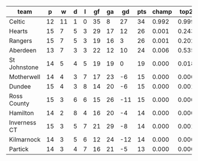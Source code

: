 |     team     | p  | w  | d | l | gf | ga | gd  | pts | champ | top2  | top3  | top4  |  5-7  | bot4  | bot3  | bot2  |
|--------------|----|----|---|---|----|----|-----|-----|-------|-------|-------|-------|-------|-------|-------|-------|
| Celtic       | 12 | 11 | 1 | 0 | 35 |  8 |  27 |  34 | 0.992 | 0.999 | 1.000 | 1.000 | 0.000 | 0.000 | 0.000 | 0.000|
| Hearts       | 15 |  7 | 5 | 3 | 29 | 17 |  12 |  26 | 0.001 | 0.243 | 0.579 | 0.866 | 0.128 | 0.002 | 0.001 | 0.001|
| Rangers      | 15 |  7 | 5 | 3 | 19 | 16 |   3 |  26 | 0.001 | 0.202 | 0.511 | 0.831 | 0.161 | 0.002 | 0.001 | 0.000|
| Aberdeen     | 13 |  7 | 3 | 3 | 22 | 12 |  10 |  24 | 0.006 | 0.535 | 0.804 | 0.948 | 0.050 | 0.001 | 0.000 | 0.000|
| St Johnstone | 14 |  5 | 4 | 5 | 19 | 19 |   0 |  19 | 0.000 | 0.018 | 0.081 | 0.229 | 0.615 | 0.086 | 0.043 | 0.017|
| Motherwell   | 14 |  4 | 3 | 7 | 17 | 23 |  -6 |  15 | 0.000 | 0.000 | 0.002 | 0.009 | 0.217 | 0.657 | 0.516 | 0.358|
| Dundee       | 15 |  4 | 3 | 8 | 14 | 20 |  -6 |  15 | 0.000 | 0.001 | 0.007 | 0.033 | 0.410 | 0.408 | 0.278 | 0.163|
| Ross County  | 15 |  3 | 6 | 6 | 15 | 26 | -11 |  15 | 0.000 | 0.000 | 0.002 | 0.010 | 0.207 | 0.661 | 0.520 | 0.359|
| Hamilton     | 14 |  2 | 8 | 4 | 16 | 20 |  -4 |  14 | 0.000 | 0.000 | 0.003 | 0.016 | 0.290 | 0.556 | 0.409 | 0.264|
| Inverness CT | 15 |  3 | 5 | 7 | 21 | 29 |  -8 |  14 | 0.000 | 0.001 | 0.008 | 0.036 | 0.449 | 0.375 | 0.254 | 0.152|
| Kilmarnock   | 14 |  3 | 5 | 6 | 12 | 24 | -12 |  14 | 0.000 | 0.000 | 0.001 | 0.009 | 0.188 | 0.686 | 0.554 | 0.402|
| Partick      | 14 |  3 | 4 | 7 | 16 | 21 |  -5 |  13 | 0.000 | 0.000 | 0.003 | 0.012 | 0.286 | 0.565 | 0.424 | 0.284|
